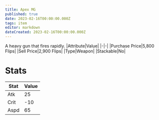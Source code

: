 ```yaml
---
title: Apex MG
published: true
date: 2023-02-16T00:00:00.000Z
tags: item
editor: markdown
dateCreated: 2023-02-16T00:00:00.000Z
---
```


A heavy gun that fires rapidly.
|Attribute|Value|
|-|-|
|Purchase Price|5,800 Flips|
|Sell Price|2,900 Flips|
|Type|Weapon|
|Stackable|No|

# Stats
|Stat|Value|
|-|-|
|Atk|25|
|Crit|-10|
|Aspd|65|

